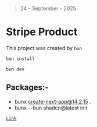 > 24 - September - 2025

# Stripe Product

This project was created by `bun`

```bash
bun install
```

```bash
bun dev
```

## Packages:-

- bunx create-next-app@14.2.15 .
- bunx --bun shadcn@latest init

[`Link`](https://nextjs.org)
